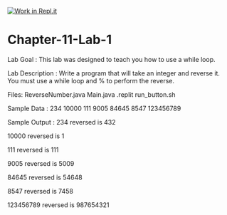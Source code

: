 [![Work in Repl.it](https://classroom.github.com/assets/work-in-replit-14baed9a392b3a25080506f3b7b6d57f295ec2978f6f33ec97e36a161684cbe9.svg)](https://classroom.github.com/online_ide?assignment_repo_id=3977687&assignment_repo_type=AssignmentRepo)
# Chapter-11-Lab-1
Lab Goal :   This lab was designed to teach you how to use a while loop.  

Lab Description :   Write a program that will take an integer and reverse it.  You must use a while loop and % to perform the reverse.

Files:  ReverseNumber.java
        Main.java
        .replit
        run_button.sh
        
Sample Data :
234
10000
111
9005
84645
8547
123456789



Sample Output : 
234 reversed is 432

10000 reversed is 1

111 reversed is 111

9005 reversed is 5009

84645 reversed is 54648

8547 reversed is 7458

123456789 reversed is 987654321

